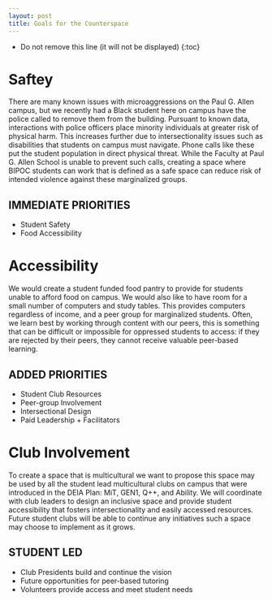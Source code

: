 ```yaml
---
layout: post
title: Goals for the Counterspace
---
```


* Do not remove this line (it will not be displayed) 
{:toc}

# Saftey
There are many known issues with microaggressions on the Paul G. Allen campus, but we recently had a Black student here on campus have the police called to remove them from the building. Pursuant to known data, interactions with police officers place minority individuals at greater risk of physical harm. This increases further due to intersectionality issues such as disabilities that students on campus must navigate. Phone calls like these put the student population in direct physical threat. While the Faculty at Paul G. Allen School is unable to prevent such calls, creating a space where BIPOC students can work that is defined as a safe space can reduce risk of intended violence against these marginalized groups.

## IMMEDIATE PRIORITIES
- Student Safety
- Food Accessibility

# Accessibility
We would create a student funded food pantry to provide for students unable to afford food on campus. We would also like to have room for a small number of computers and study tables. This provides computers regardless of income, and a peer group for marginalized students. Often, we learn best by working through content with our peers, this is something that can be difficult or impossible for oppressed students to access: if they are rejected by their peers, they cannot receive valuable peer-based learning.

## ADDED PRIORITIES
- Student Club Resources
- Peer-group Involvement
- Intersectional Design
- Paid Leadership + Facilitators

# Club Involvement
To create a space that is multicultural we want to propose this space may be used by all the student lead multicultural clubs on campus that were introduced in the DEIA Plan: MiT, GEN1, Q++, and Ability. We will coordinate with club leaders to design an inclusive space and provide student accessibility that fosters intersectionality and easily accessed resources. Future student clubs will be able to continue any initiatives such a space may choose to implement as it grows.

## STUDENT LED
- Club Presidents build and continue the vision
- Future opportunities for peer-based tutoring
- Volunteers provide access and meet student needs
